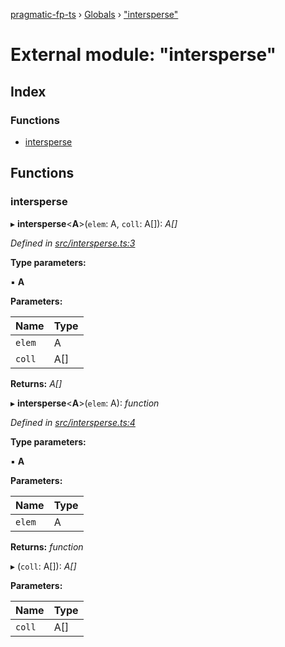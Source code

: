 [pragmatic-fp-ts](../README.md) › [Globals](../globals.md) › ["intersperse"](_intersperse_.md)

# External module: "intersperse"

## Index

### Functions

* [intersperse](_intersperse_.md#intersperse)

## Functions

###  intersperse

▸ **intersperse**<**A**>(`elem`: A, `coll`: A[]): *A[]*

*Defined in [src/intersperse.ts:3](https://github.com/hermann-p/pragmatic-fp-ts/blob/0abe0d4/src/intersperse.ts#L3)*

**Type parameters:**

▪ **A**

**Parameters:**

Name | Type |
------ | ------ |
`elem` | A |
`coll` | A[] |

**Returns:** *A[]*

▸ **intersperse**<**A**>(`elem`: A): *function*

*Defined in [src/intersperse.ts:4](https://github.com/hermann-p/pragmatic-fp-ts/blob/0abe0d4/src/intersperse.ts#L4)*

**Type parameters:**

▪ **A**

**Parameters:**

Name | Type |
------ | ------ |
`elem` | A |

**Returns:** *function*

▸ (`coll`: A[]): *A[]*

**Parameters:**

Name | Type |
------ | ------ |
`coll` | A[] |
